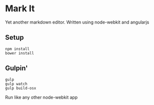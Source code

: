 # Mark It

Yet another markdown editor. Written using node-webkit and angularjs

## Setup
```
npm install
bower install
```

## Gulpin'
```
gulp
gulp watch
gulp build-osx
```

Run like any other node-webkit app
